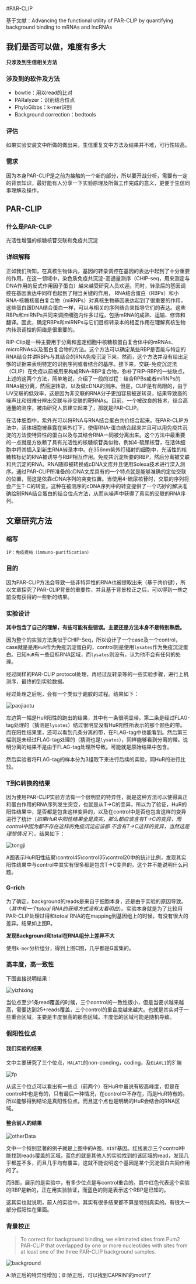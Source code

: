 
#PAR-CLIP



基于文献：Advancing the functional utility of PAR-CLIP by quantifying background binding to mRNAs and lncRNAs


## 我们是否可以做，难度有多大

**只涉及到生信相关方法**

### 涉及到的软件及方法

- bowtie：用以read的比对
- PARalyzer：识别结合位点
- PhyloGibbs：k-mer识别
- Background correction：bedtools

### 评估

如果实验安装文中所做的做出来，生信重复文中方法及结果并不难，可行性较高。

### 需求

因为本身PAR-CLIP是之前为接触的一个新的部分，所以要开战分析，需要有一定的背景知识，最好能有人分享一下实验原理及所做工作完成的意义，更便于生信同事理解及操作。


## PAR-CLIP

### 什么是PAR-CLIP

光活性增强的核糖核苷交联和免疫共沉淀

### 详细解释

正如我们所知，在真核生物体内，基因的转录调控在基因的表达中起到了十分重要的作用。在这一领域中，染色质免疫共沉淀-高通量测序（CHIP-seq，用来测定与DNA作用的反式作用因子蛋白）越来越受研究人员欢迎。同时，转录后的基因调控在基因表达中同样也起到了相当关键的作用， RNA结合蛋白（RBPs）和小RNA-核糖核蛋白复合物（miRNPs）对真核生物基因表达起到了很重要的作用，这些蛋白跟DNA结合蛋白一样，可以与相关的序列结合来指导它们的表达。这些RBPs和miRNPs共同来调控细胞内许多过程，包括mRNA的成熟、运输、修饰和翻译。因此，确定RBPs和miRNPs与它们目标转录本的相互作用在理解真核生物内转录调控的网络是很重要的。

RIP-Clip是一种主要用于分离和鉴定细胞中核糖核蛋白复合体中的mRNAs、microRNAs以及蛋白复合物的方法。这个方法可以确定某些RBP是否能与特定的RNA结合并讲RBPs与其结合的RNA免疫沉淀下来。然而，这个方法并没有给出足够的证据来表明特定的识别序列或者结合的基序。接下来，交联-免疫沉淀法（CLIP）在免疫以前被用来构成RNA-RBP复合物，弥补了RIP-RBP的一些缺点。上述的这两个方法，简单地说，介绍了一般的过程：结合RPBs或者miRNPs的RNAs被分离，然后逆转录，以及做cDNA的测序。但是，CLIP是有局限的，由于UV交联的低效率，这是因为非交联的RNA分子更加容易被逆转录，结果导致高的噪声比和很难分辨出交联与非交联的靶RNAs。目前，一个被改良的技术，结合高通量的测序，被由研究人员建立起来了，那就是PAR-CLIP。

在活体细胞中，紫外光可以将RNA与RNA结合蛋白共价结合起来。在PAR-CLIP方法中，活体细胞被暴露在紫外灯下，使得RNA-蛋白结合起来并且可以用免疫共沉淀的方法使特异性的蛋白以及与其结合RNA一同被分离出来。这个方法中最重要的一点就是方依赖了具有光活性的核糖核苷类似物，例如4-硫尿核苷，在活体细胞中将其插入到新生RNA转录本中。在356nm紫外灯辐射的细胞中，光活性的核糖核标记的RNA被诱导与RBP相互作用。免疫共沉淀所要的RBP，然后分离被交联和共沉淀的RNA。RNA随即被转换成cDNA文库并且使用Solexa技术进行深入测序。通过PAR-CLIP所准备的cDNA文库具有的一个特点就是能够准确的定位交联的位置，而这是依靠cDNA序列的突变位置。当使用4-硫尿核苷时，交联的序列将会产生T-C的转变。这种在被测序的cDNA序列中的转变提供了一个巧妙的解决准确绘制RNA结合蛋白的结合位点方法，从而从噪声中获得了真实的交联的RNA序列。

## 文章研究方法

### 缩写

`IP：免疫提纯（immuno-purification）`


### 目的

因为PAR-CLIP方法会导致一些非特异性的RNA也被提取出来（基于共价键），所以文章探究了PAR-CLIP背景的重要性，并且基于背景校正之后，可以得到一些之前没有获得的一些新的结果。

### 实验设计

**其中包含了自己的理解，有些可能有些错误。主要还是方法本身不是特别熟悉。**

因为整个的实验方法类似于CHIP-Seq，所以设计了一个case及一个control，case就是是用`HuR`作为免疫沉淀蛋白的，control则是使用`lysates`作为免疫沉淀蛋白。已知`HuR`有一些目标RNA区域，而`lysates`则没有，认为他不会有任何的处理。


经过同样的PAR-CLIP protocol处理，再经过反转录等的一些实验步骤，进行上机测序，最终的到实验数据。

经过处理之后呢，会有一个类似于跑胶的过程。结果如下：

![paojiaotu](images/paojiaotu.png) 

左边第一幅是HuR阳性的跑出的结果，其中有一条很明显带。第二条是经过FLAG-tag处理的（猜测是`lysates`）结过很明显没有HuR阳性所表示的那个颜色的带。而在阳性结果里，还可以看到几条分离的带，在FLAG-tag中也能看到。然后第三幅则是未经过FLAG-tag处理的（猜测也是`lysates`），同样能够看到分离的带。说明分离的结果不是由于FLAG-tag处理所导致。可能就是原始结果中包含。

然后实验者将FLAG-tag的样本分为3组取下来进行后续的实验，同HuR的进行比较。

### T到C转换的结果

因为使用PAR-CLIP实验方法有一个很明显的特异性，就是这种方法可以使得真正和蛋白作用的RNA序列发生突变，也就是从T->C的变异，所以为了验证，HuR的阳性结果中，是否都是包含这样变异的，以及在control中是否也包含这样的变异进行了统计（*如果HuR中阳性结果全是真实，那么都应该含有T->C的变异，而control中因为都不存在这样的免疫沉淀应该都
不含有T->C这样的变异，当然这是理想情况下*）。结果如下：

![tongji](images/tongji.png) 

A图表示HuR阳性结果\control45\control35\control20中的统计比例，发现其实阳性结果中与control中其实有很多都是包含T->C变异的，这个并不能说明什么问题。

### G-rich

为了确定，background的reads是来自于细胞本身，还是由于实验的原因导致。（*其中有一个totoal RNA的获得方式没有太看明白*）。实验本身就是为了比较用PAR-CLIP处理过得和totoal RNA的在mapping到基因组上的时候，有没有很大的差异。结果如上图B。



**发现Background和total在RNA组分上差异不大**

使用`k-mer`分析组分，得到上图C图，几乎都是G富集的。


### 高丰度，高一致性

下图直接说明结果：

![yizhixing](images/yizhixing.png) 

当位点至少1条read覆盖的时候，三个control的一致性很小，但是当要求越来越高，需要达到25+reads覆盖，三个control的重合度越来越大。也就是其实对于一些重合区域，主要是丰度很高的那些区域。丰度低的区域可能是随机导致。




### 假阳性位点


#### 我们实验的结果

文中主要研究了三个位点，`MALAT1`的non-conding，coding，及`ELAVL1`的3\`端

![fp](images/fp.png) 

从这三个位点可以看出有一些点（前两个）在HuR中虽说有较高峰度，但是在control中也是有的，只有最后一种情况，在control中不存在，而是HuR特有的。所以能够得到结论是真阳性位点。而且这个点也是明确的HuR会结合的RNA区域。


#### 整合前人的结果

![otherData](images/otherData.png)

文中一个特别显著的例子就是上图中的A图，`XIST`基因。红线表示三个control中能找到reads覆盖的区域，蓝色的就是其他人的实验找到的该区域的read，发现几乎都差不多，而且几乎均有覆盖，这就不能说明这个基因是某个沉淀蛋白共同作用的了。

而B图，展示的是实验中，有多少位点是与control重合的。其中红色代表这个实验的RBP是新的，正在用实验验证，而蓝色的则是表示这个RBP是已知的。

这其实也就说明，前人的实验中，其实有很多结果都不算是特别真实的。有很大一部分假阳性在里面。


### 背景校正

>To correct for background binding, we eliminated sites from Pum2 PAR-CLIP that overlapped by one or more nucleotides with sites from at least one of the three PAR-CLIP background samples.


![background](images/background.png)

A:矫正后的特异性增加；B:矫正后，可以找到CAPRIN1的motif了





